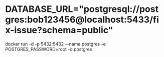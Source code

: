 # DATABASE_URL="postgresql://postgres:bob123456@localhost:5433/fix-issue?schema=public"


docker run -d -p 5432:5432 --name postgres -e POSTGRES_PASSWORD=root -d postgres